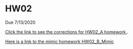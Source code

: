 # HW02
Due 7/13/2020


[Click the link to see the corrections for HW02_A homework ](HW02_A_Graph-Fails.Rmd).

[Here is a link to the mimic homework HW02_B_Mimic](https://github.com/satokamov/HW02/blob/master/HW02_B_Mimic_with%20code.Rmd)

